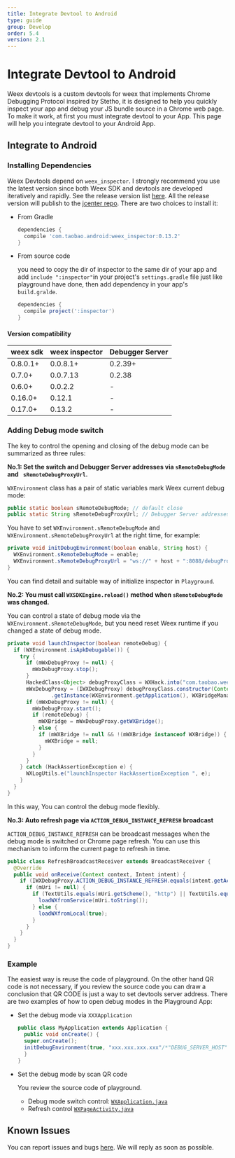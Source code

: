 ```yaml
---
title: Integrate Devtool to Android
type: guide
group: Develop
order: 5.4
version: 2.1
---
```


<!-- toc -->

# Integrate Devtool to Android

Weex devtools is a custom devtools for weex that implements Chrome Debugging Protocol inspired by Stetho, it is designed to help you quickly inspect your app and debug your JS bundle source in a Chrome web page. To make it work, at first you must integrate devtool to your App. This page will help you integrate devtool to your Android App.

## Integrate to Android

### Installing Dependencies

Weex Devtools depend on `weex_inspector`. I strongly recommend you use the latest version since both Weex SDK and devtools are developed iteratively and rapidly. See the release version list [here](https://github.com/weexteam/weex_devtools_android/releases). All the release version will publish to the [jcenter repo](https://bintray.com/alibabaweex/maven/weex_inspector). There are two choices to install it:

- From Gradle

  ```gradle
  dependencies {
    compile 'com.taobao.android:weex_inspector:0.13.2'
  }
  ```

- From source code

  you need to copy the dir of inspector to the same dir of your app and add `include ":inspector"`in your project's `settings.gradle` file just like playground have done, then add dependency in your app's `build.gralde`.

  ```gradle
  dependencies {
    compile project(':inspector')
  }
  ```

#### Version compatibility

| weex sdk | weex inspector | Debugger Server |
|----------|----------------|-----------------|
| 0.8.0.1+ | 0.0.8.1+       | 0.2.39+         |
| 0.7.0+   | 0.0.7.13       | 0.2.38          |
| 0.6.0+   | 0.0.2.2        | -               |
| 0.16.0+  | 0.12.1         | -               |
| 0.17.0+  | 0.13.2         | -               |


### Adding Debug mode switch

The key to control the opening and closing of the debug mode can be summarized as three rules:

**No.1: Set the switch and Debugger Server addresses via `sRemoteDebugMode` and ` sRemoteDebugProxyUrl`.**

`WXEnvironment` class has a pair of static variables mark Weex current debug mode:

```java
public static boolean sRemoteDebugMode; // default close
public static String sRemoteDebugProxyUrl; // Debugger Server addresses
```

You have to set `WXEnvironment.sRemoteDebugMode` and `WXEnvironment.sRemoteDebugProxyUrl` at the right time, for example:

```java
private void initDebugEnvironment(boolean enable, String host) {
  WXEnvironment.sRemoteDebugMode = enable;
  WXEnvironment.sRemoteDebugProxyUrl = "ws://" + host + ":8088/debugProxy/native";
}
```

You can find detail and suitable way of initialize inspector in `Playground`.


**No.2: You must call `WXSDKEngine.reload()` method when `sRemoteDebugMode` was changed.**

You can control a state of debug mode via the `WXEnvironment.sRemoteDebugMode`, but you need reset Weex runtime if you changed a state of debug mode.

```java
private void launchInspector(boolean remoteDebug) {
  if (WXEnvironment.isApkDebugable()) {
    try {
      if (mWxDebugProxy != null) {
        mWxDebugProxy.stop();
      }
      HackedClass<Object> debugProxyClass = WXHack.into("com.taobao.weex.devtools.debug.DebugServerProxy");
      mWxDebugProxy = (IWXDebugProxy) debugProxyClass.constructor(Context.class, WXBridgeManager.class)
              .getInstance(WXEnvironment.getApplication(), WXBridgeManager.this);
      if (mWxDebugProxy != null) {
        mWxDebugProxy.start();
        if (remoteDebug) {
          mWXBridge = mWxDebugProxy.getWXBridge();
        } else {
          if (mWXBridge != null && !(mWXBridge instanceof WXBridge)) {
            mWXBridge = null;
          }
        }
      }
    } catch (HackAssertionException e) {
      WXLogUtils.e("launchInspector HackAssertionException ", e);
    }
  }
}
```

In this way, You can control the debug mode flexibly.

**No.3: Auto refresh page via `ACTION_DEBUG_INSTANCE_REFRESH` broadcast**

`ACTION_DEBUG_INSTANCE_REFRESH` can be broadcast messages when the debug mode is switched or Chrome page refresh. You can use this mechanism to inform the current page to refresh in time.

```java
public class RefreshBroadcastReceiver extends BroadcastReceiver {
  @Override
  public void onReceive(Context context, Intent intent) {
    if (IWXDebugProxy.ACTION_DEBUG_INSTANCE_REFRESH.equals(intent.getAction())) {
      if (mUri != null) {
        if (TextUtils.equals(mUri.getScheme(), "http") || TextUtils.equals(mUri.getScheme(), "https")) {
          loadWXfromService(mUri.toString());
        } else {
          loadWXfromLocal(true);
        }
      }
    }
  }
}
```

### Example

The easiest way is reuse the code of playground. On the other hand QR code is not necessary, if you review the source code you can draw a conclusion that QR CODE is just a way to set devtools server address. There are two examples of how to open debug modes in the Playground App:

- Set the debug mode via `XXXApplication`

  ```java
  public class MyApplication extends Application {
    public void onCreate() {
    super.onCreate();
    initDebugEnvironment(true, "xxx.xxx.xxx.xxx"/*"DEBUG_SERVER_HOST"*/);
    }
  }
  ```

- Set the debug mode by scan QR code

  You review the source code of playground.

  - Debug mode switch control: [`WXApplication.java`](https://github.com/weexteam/weex_devtools_android/blob/master/playground/app/src/main/java/com/alibaba/weex/WXApplication.java)
  - Refresh control [`WXPageActivity.java`](https://github.com/weexteam/weex_devtools_android/blob/master/playground/app/src/main/java/com/alibaba/weex/WXPageActivity.java)


## Known Issues

You can report issues and bugs [here](https://github.com/weexteam/weex_devtools_android/issues). We will reply as soon as possible.
